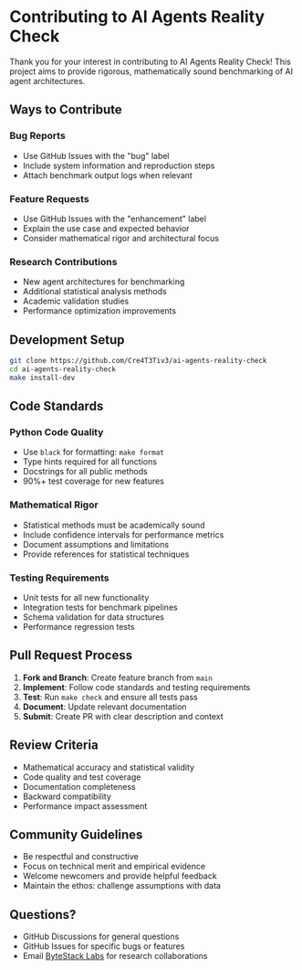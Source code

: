# Contributing to AI Agents Reality Check

Thank you for your interest in contributing to AI Agents Reality Check! This project aims to provide rigorous, mathematically sound benchmarking of AI agent architectures.

## Ways to Contribute

### Bug Reports
- Use GitHub Issues with the "bug" label
- Include system information and reproduction steps
- Attach benchmark output logs when relevant

### Feature Requests
- Use GitHub Issues with the "enhancement" label
- Explain the use case and expected behavior
- Consider mathematical rigor and architectural focus

### Research Contributions
- New agent architectures for benchmarking
- Additional statistical analysis methods
- Academic validation studies
- Performance optimization improvements

## Development Setup

```bash
git clone https://github.com/Cre4T3Tiv3/ai-agents-reality-check
cd ai-agents-reality-check
make install-dev
```

## Code Standards

### Python Code Quality
- Use `black` for formatting: `make format`
- Type hints required for all functions
- Docstrings for all public methods
- 90%+ test coverage for new features

### Mathematical Rigor
- Statistical methods must be academically sound
- Include confidence intervals for performance metrics
- Document assumptions and limitations
- Provide references for statistical techniques

### Testing Requirements
- Unit tests for all new functionality
- Integration tests for benchmark pipelines
- Schema validation for data structures
- Performance regression tests

## Pull Request Process

1. **Fork and Branch**: Create feature branch from `main`
2. **Implement**: Follow code standards and testing requirements
3. **Test**: Run `make check` and ensure all tests pass
4. **Document**: Update relevant documentation
5. **Submit**: Create PR with clear description and context

## Review Criteria

- Mathematical accuracy and statistical validity
- Code quality and test coverage
- Documentation completeness
- Backward compatibility
- Performance impact assessment

## Community Guidelines

- Be respectful and constructive
- Focus on technical merit and empirical evidence
- Welcome newcomers and provide helpful feedback
- Maintain the ethos: challenge assumptions with data

## Questions?

- GitHub Discussions for general questions
- GitHub Issues for specific bugs or features
- Email [ByteStack Labs](https://bytestacklabs.com) for research collaborations